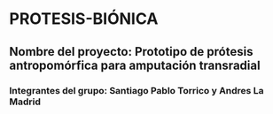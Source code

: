 # PROTESIS-BIÓNICA
## Nombre del proyecto: Prototipo de prótesis antropomórfica para amputación transradial
### Integrantes del grupo: Santiago Pablo Torrico y Andres La Madrid

